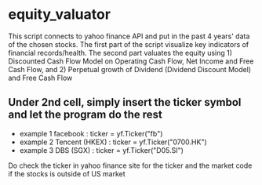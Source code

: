 # equity_valuator
This script connects to yahoo finance API and put in the past 4 years' data of the chosen stocks. The first part of the script visualize key indicators of financial records/health. The second part valuates the equity using 1) Discounted Cash Flow Model on Operating Cash Flow, Net Income and Free Cash Flow, and 2) Perpetual growth of Dividend (Dividend Discount Model) and Free Cash Flow

## Under 2nd cell, simply insert the ticker symbol and let the program do the rest
* example 1 facebook : ticker = yf.Ticker("fb")
* example 2 Tencent (HKEX) : ticker = yf.Ticker("0700.HK")
* example 3 DBS (SGX) : ticker = yf.Ticker("D05.SI")

Do check the ticker in yahoo finance site for the ticker and the market code if the stocks is outside of US market
